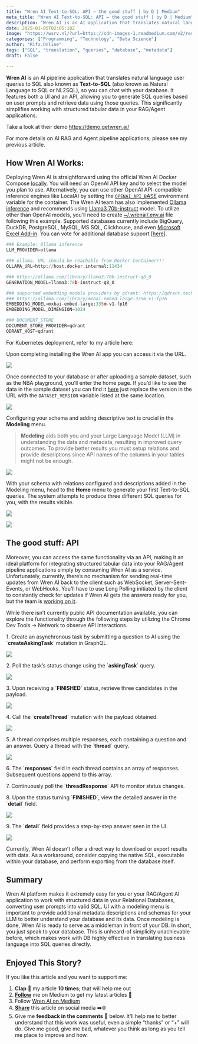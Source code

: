 ```yaml
---
title: "Wren AI Text-to-SQL: API — the good stuff | by D | Medium"
meta_title: "Wren AI Text-to-SQL: API — the good stuff | by D | Medium"
description: "Wren AI is an AI application that translates natural language queries into SQL, simplifying interaction with structured data in databases. It offers a UI and an API for generating SQL queries and retrieving data. Users must configure schemas and metadata for optimal results. While the API lacks real-time update mechanisms, it allows for asynchronous task management. Currently, there’s no public API documentation, but users can explore functionalities through network monitoring. Wren AI enhances the efficiency of database communication by converting user prompts directly into SQL queries."
date: 2025-01-05T02:05:18Z
image: "https://wsrv.nl/?url=https://cdn-images-1.readmedium.com/v2/resize:fit:800/1*gaxyrdmKJziTuQTEDloByg.gif?output=gif&n=50"
categories: ["Programming", "Technology", "Data Science"]
author: "Rifx.Online"
tags: ["SQL", "translation", "queries", "database", "metadata"]
draft: False

---
```





**Wren AI** is an AI pipeline application that translates natural language user queries to SQL also known as **Text\-to\-SQL** (also known as Natural Language to SQL or NL2SQL), so you can chat with your database. It features both a UI and an API, allowing you to generate SQL queries based on user prompts and retrieve data using those queries. This significantly simplifies working with structured tabular data in your RAG/Agent applications.

Take a look at their demo <https://demo.getwren.ai/>



For more details on AI RAG and Agent pipeline applications, please see my previous article.


## How Wren AI Works:

Deploying Wren AI is straightforward using the official Wren AI Docker Compose [locally](https://docs.getwren.ai/installation). You will need an OpenAI API key and to select the model you plan to use. Alternatively, you can use other OpenAI API\-compatible inference engines like LocalAI by setting the [`OPENAI_API_B`ASE](https://github.com/Canner/WrenAI/blob/main/docker/.env.example#L28) environment variable for the container. The Wren AI team has also implemented [Ollama inference](https://github.com/Canner/WrenAI/pull/376) and recommends using [Llama3 70b\-instruct](https://ollama.com/library/llama3:70b-instruct) model. To utilize other than OpenAI models, you’ll need to create [\~/.wrenai/.env.ai](https://github.com/Canner/WrenAI/blob/main/docker/.env.ai.example) file following this example. Supported databases currently include BigQuery, DuckDB, PostgreSQL, MySQL, MS SQL, Clickhouse, and even [Microsoft Excel Add\-in](https://appsource.microsoft.com/en-us/product/office/WA200007192). You can vote for additional database support \[[here](https://github.com/Canner/WrenAI/discussions/327)].


```python
### Example: Ollama inference
LLM_PROVIDER=ollama
```

```python
### ollama. URL should be reachable from Docker Container!!!
OLLAMA_URL=http://host.docker.internal:11434
```

```python
### https://ollama.com/library/llama3:70b-instruct-q8_0
GENERATION_MODEL=llama3:70b-instruct-q8_0
```

```python
### supported embedding models providers by qdrant: https://qdrant.tech/documentation/embeddings/
### https://ollama.com/library/mxbai-embed-large:335m-v1-fp16
EMBEDDING_MODEL=mxbai-embed-large:335m-v1-fp16
EMBEDDING_MODEL_DIMENSION=1024
```

```python
### DOCUMENT_STORE
DOCUMENT_STORE_PROVIDER=qdrant
QDRANT_HOST=qdrant
```
For Kubernetes deployment, refer to my article here:

Upon completing installing the Wren AI app you can access it via the URL.

![](https://wsrv.nl/?url=https://cdn-images-1.readmedium.com/v2/resize:fit:800/1*VRzx0jbho6sgHKcgrteFqg.png)

Once connected to your database or after uploading a sample dataset, such as the NBA playground, you’ll enter the home page. If you’d like to see the data in the sample dataset you can find it [here](https://github.com/Canner/WrenAI/blob/main/wren-ai-service/demo/utils.py#L369-L394) just replace the version in the URL with the `DATASET_VERSION` variable listed at the same location.

![](https://wsrv.nl/?url=https://cdn-images-1.readmedium.com/v2/resize:fit:800/1*jr4HyNw18SN1kCYav2UbFg.png)

Configuring your schema and adding descriptive text is crucial in the **Modeling** menu.


> **Modeling** aids both you and your Large Language Model (LLM) in understanding the data and metadata, resulting in improved query outcomes. To provide better results you must setup relations and provide descriptions since API names of the columns in your tables might not be enough.

![](https://wsrv.nl/?url=https://cdn-images-1.readmedium.com/v2/resize:fit:800/1*50jA3YBy4jfvaO6L0MmEqA.png)

With your schema with relations configured and descriptions added in the Modeling menu, head to the **Home** menu to generate your first Text\-to\-SQL queries. The system attempts to produce three different SQL queries for you, with the results visible.

![](https://wsrv.nl/?url=https://cdn-images-1.readmedium.com/v2/resize:fit:800/1*_mNiFr48CTi5EjXG2mfavw.png)

![](https://wsrv.nl/?url=https://cdn-images-1.readmedium.com/v2/resize:fit:800/1*u1lsyCSCVDrxz7Ah8XcLWA.png)


## The good stuff: API

Moreover, you can access the same functionality via an API, making it an ideal platform for integrating structured tabular data into your RAG/Agent pipeline applications simply by consuming Wren AI as a service. Unfortunately, currently, there’s no mechanism for sending real\-time updates from Wren AI back to the client such as WebSocket, Server\-Sent\-Events, or WebHooks. You’ll have to use Long Polling initiated by the client to constantly check for updates if Wren AI gets the answers ready for you, but the team is [working on it](https://github.com/Canner/WrenAI/issues/331).

While there isn’t currently public API documentation available, you can explore the functionality through the following steps by utilizing the Chrome Dev Tools \-\> Network to observe API interactions.

1\. Create an asynchronous task by submitting a question to AI using the \`**createAskingTask**\` mutation in GraphQL.

![](https://wsrv.nl/?url=https://cdn-images-1.readmedium.com/v2/resize:fit:800/0*zaSxdvO3VR6a_fc9)

2\. Poll the task’s status change using the \`**askingTask**\` query.

![](https://wsrv.nl/?url=https://cdn-images-1.readmedium.com/v2/resize:fit:800/0*1-614X8bZtNzQlAX)

3\. Upon receiving a \`**FINISHED**\` status, retrieve three candidates in the payload.

![](https://wsrv.nl/?url=https://cdn-images-1.readmedium.com/v2/resize:fit:800/0*YS6vh9kizEn4H9Vj)

4\. Call the \`**createThread**\` mutation with the payload obtained.

![](https://wsrv.nl/?url=https://cdn-images-1.readmedium.com/v2/resize:fit:800/0*vqfYwzBo02rr_Gov)

5\. A thread comprises multiple responses, each containing a question and an answer. Query a thread with the \`**thread**\` query.

![](https://wsrv.nl/?url=https://cdn-images-1.readmedium.com/v2/resize:fit:800/0*fnffXrP72lRZ8yp1)

6\. The \`**responses**\` field in each thread contains an array of responses. Subsequent questions append to this array.

7\. Continuously poll the \`**threadResponse**\` API to monitor status changes.

8\. Upon the status turning \`**FINISHED**\`, view the detailed answer in the \`**detail**\` field.

![](https://wsrv.nl/?url=https://cdn-images-1.readmedium.com/v2/resize:fit:800/0*fonGcCYqsw4HhHVZ)

9\. The \`**detail**\` field provides a step\-by\-step answer seen in the UI.

![](https://wsrv.nl/?url=https://cdn-images-1.readmedium.com/v2/resize:fit:800/0*w427tiU4XZ1wbRr0)

Currently, Wren AI doesn’t offer a direct way to download or export results with data. As a workaround, consider copying the native SQL, executable within your database, and perform exporting from the database itself.


## Summary

Wren AI platform makes it extremely easy for you or your RAG/Agent AI application to work with structured data in your Relational Databases, converting user prompts into valid SQL. UI with a modeling menu is important to provide additional metadata descriptions and schemas for your LLM to better understand your database and its data. Once modeling is done, Wren AI is ready to serve as a middleman in front of your DB. In short, you just speak to your database. This is unheard\-of simplicity unachievable before, which makes work with DB highly effective in translating business language into SQL queries directly.


## Enjoyed This Story?

If you like this article and you want to support me:

1. **Clap** 👏 my article **10 times**; that will help me out
2. [**Follow**](https://medium.com/@qdrddr) me on Medium to get my latest articles 🫶
3. Follow [Wren AI on Medium](https://blog.getwren.ai/)
4. [**Share**](https://www.linkedin.com/sharing/share-offsite/?url=https%3A%2F%2Fmedium.com%2F%40qdrddr.4d57c0c181c) this article on social media ➡️🌐
5. Give me **feedback in the comments** 💬 below. It’ll help me to better understand that this work was useful, even a simple “thanks” or “\+” will do. Give me good, give me bad, whatever you think as long as you tell me place to improve and how.

